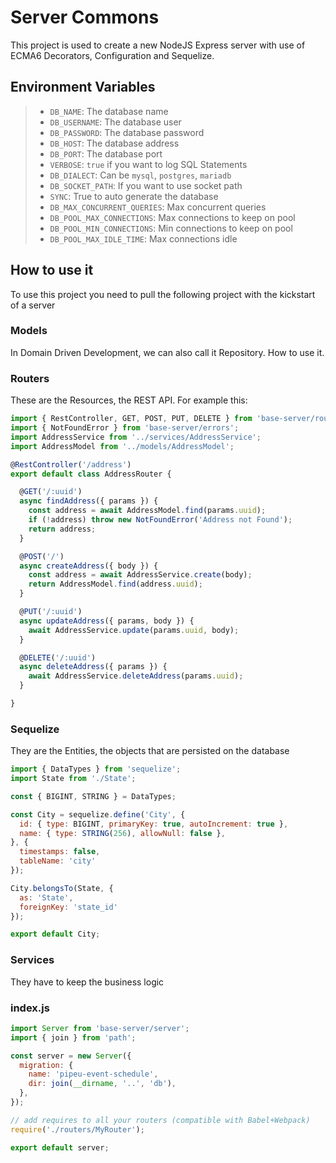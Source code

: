 # Server Commons
This project is used to create a new NodeJS Express server with use of ECMA6 Decorators, Configuration and Sequelize.

## Environment Variables

>- `DB_NAME`: The database name
>- `DB_USERNAME`: The database user
>- `DB_PASSWORD`: The database password
>- `DB_HOST`: The database address
>- `DB_PORT`: The database port
>- `VERBOSE`: `true` if you want to log SQL Statements
>- `DB_DIALECT`: Can be `mysql`, `postgres`, `mariadb`
>- `DB_SOCKET_PATH`: If you want to use socket path
>- `SYNC`: True to auto generate the database
>- `DB_MAX_CONCURRENT_QUERIES`: Max concurrent queries
>- `DB_POOL_MAX_CONNECTIONS`: Max connections to keep on pool
>- `DB_POOL_MIN_CONNECTIONS`: Min connections to keep on pool
>- `DB_POOL_MAX_IDLE_TIME`: Max connections idle

## How to use it
To use this project you need to pull the following project with the kickstart of a server

### Models
In Domain Driven Development, we can also call it Repository. How to use it.

### Routers
These are the Resources, the REST API. For example this:

```javascript
import { RestController, GET, POST, PUT, DELETE } from 'base-server/router';
import { NotFoundError } from 'base-server/errors';
import AddressService from '../services/AddressService';
import AddressModel from '../models/AddressModel';

@RestController('/address')
export default class AddressRouter {

  @GET('/:uuid')
  async findAddress({ params }) {
    const address = await AddressModel.find(params.uuid);
    if (!address) throw new NotFoundError('Address not Found');
    return address;
  }

  @POST('/')
  async createAddress({ body }) {
    const address = await AddressService.create(body);
    return AddressModel.find(address.uuid);
  }

  @PUT('/:uuid')
  async updateAddress({ params, body }) {
    await AddressService.update(params.uuid, body);
  }

  @DELETE('/:uuid')
  async deleteAddress({ params }) {
    await AddressService.deleteAddress(params.uuid);
  }

}
```

### Sequelize
They are the Entities, the objects that are persisted on the database

```javascript
import { DataTypes } from 'sequelize';
import State from './State';

const { BIGINT, STRING } = DataTypes;

const City = sequelize.define('City', {
  id: { type: BIGINT, primaryKey: true, autoIncrement: true },
  name: { type: STRING(256), allowNull: false },
}, {
  timestamps: false,
  tableName: 'city'
});

City.belongsTo(State, {
  as: 'State',
  foreignKey: 'state_id'
});

export default City;
```

### Services
They have to keep the business logic

### index.js

```javascript
import Server from 'base-server/server';
import { join } from 'path';

const server = new Server({
  migration: {
    name: 'pipeu-event-schedule',
    dir: join(__dirname, '..', 'db'),
  },
});

// add requires to all your routers (compatible with Babel+Webpack)
require('./routers/MyRouter');

export default server;
```